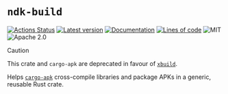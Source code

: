# `ndk-build`

[![Actions Status](https://github.com/rust-mobile/cargo-apk/actions/workflows/rust.yml/badge.svg)](https://github.com/rust-mobile/cargo-apk/actions)
[![Latest version](https://img.shields.io/crates/v/ndk-build.svg?logo=rust)](https://crates.io/crates/ndk-build)
[![Documentation](https://docs.rs/ndk-build/badge.svg)](https://docs.rs/ndk-build)
[![Lines of code](https://tokei.rs/b1/github/rust-mobile/cargo-apk)](https://github.com/rust-mobile/cargo-apk)
![MIT](https://img.shields.io/badge/License-MIT-green.svg)
![Apache 2.0](https://img.shields.io/badge/License-Apache_2.0-green.svg)

> [!CAUTION]
> This crate and `cargo-apk` are deprecated in favour of [`xbuild`](https://github.com/rust-mobile/xbuild).

Helps [`cargo-apk`](https://crates.io/crates/cargo-apk) cross-compile libraries and package APKs in a generic, reusable Rust crate.

